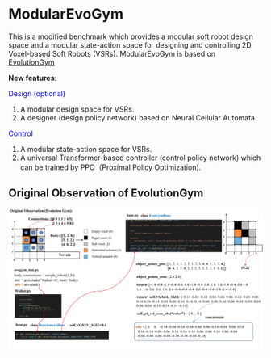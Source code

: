 # ModularEvoGym
This is a modified benchmark which provides a modular soft robot design space and a modular state-action space for designing and controlling 2D Voxel-based Soft Robots (VSRs). ModularEvoGym is based on [EvolutionGym](https://github.com/EvolutionGym/evogym)

**New features**:

<font color=Blue>Design (optional)</font>
1. A modular design space for VSRs.
2. A designer (design policy network) based on Neural Cellular Automata.

<font color=Blue>Control</font>
1. A modular state-action space for VSRs.
2. A universal Transformer-based controller (control policy network) which can be trained by PPO（Proximal Policy Optimization).

## Original Observation of EvolutionGym

![image](evogym.jpg)
